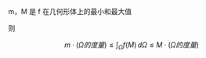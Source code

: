 ---
---

m，M 是 f 在几何形体上的最小和最大值

则

$$
m\cdot(\Omega 的度量)\leq \int _{\Omega}f(M) \, d\Omega \leq M\cdot(\Omega 的度量)
$$
